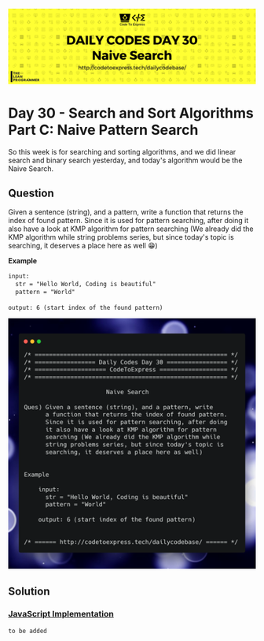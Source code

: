 ![cover](./cover.png)

# Day 30 - Search and Sort Algorithms Part C: Naive Pattern Search

So this week is for searching and sorting algorithms, and we did linear search and binary search yesterday, and today's algorithm would be the Naive Search.

## Question

Given a sentence (string), and a pattern, write a function that returns the index of found pattern. Since it is used for pattern searching, after doing it also have a look at KMP algorithm for pattern searching (We already did the KMP algorithm while string problems series, but since today's topic is searching, it deserves a place here as well 😁)

**Example**

```
input: 
  str = "Hello World, Coding is beautiful"
  pattern = "World"

output: 6 (start index of the found pattern)
```

![ques](./ques.png)

## Solution

### [JavaScript Implementation](./JavaScript/naive.js)

```js
to be added
```